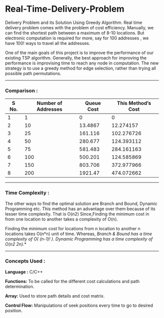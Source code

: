 # Real-Time-Delivery-Problem
Delivery Problem and its Solution Using Greedy Algorithm.
Real time delivery problem comes with the problem of cost efficiency. Manually, we can find the shortest path between a maximum of 8-10 locations. But electronic computation is required for more, say for 100 addresses , we have 100! ways to travel all the addresses.

One of the main goals of this project is to improve the performance of our existing TSP algorithm. Generally, the best approach for improving the performance is improvising time to reach any node in computation. The new strategy is to use a greedy method for edge selection, rather than trying all possible path permutations.

---
### Comparison : 
|S No.|	Number of Addresses	|Queue Cost	|This Method’s Cost|
|-------|-----------------|--------|----------|
|1	|1	|0	|0
|2	|10	|13.4867	|12.274157|
|3	|25	|161.116	|102.276726|
|4	|50	|280.677	|124.393112|
|5	|75	|581.483	|284.161163|
|6	|100	|500.201	|124.585869|
|7	|150	|803.706	|372.977966|
|8	|200	|1921.47	|474.072662|

---
### Time Complexity :
The other ways to find the optimal solution are Branch and Bound, Dynamic Programming etc.
This method has an advantage over them because of its lesser time complexity. That is O(n2)
Since,Finding the minimum cost in from one location to another takes a complexity of O(n).

Finding the minimum cost for locations from n location to another n locations takes O(n*n) unit of time.
Whereas,  **Branch & Bound has a time complexity of O( (n-1)! ).
          Dynamic Programming has a time complexity of O(n2* 2n).**
          
---

### Concepts Used : 
**Language :**  C/C++

**Functions:** To be called for the different cost calculations and path determination.

**Array:**  Used to store path details and cost matrix.

**Control Flow:** Manipulations of seek positions every time to go to desired position. 
